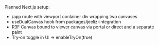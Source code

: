 Planned Next.js setup:
- /app route with viewport container div wrapping two canvases
- useDualCanvas hook from packages/jeeliz-integration
- R3F Canvas bound to viewer canvas via portal or direct <Canvas /> and a separate paint <canvas>
- Try-on toggle in UI -> enableTryOn(true)

